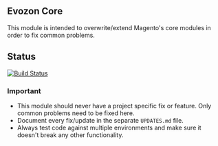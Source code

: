 ## Evozon Core

This module is intended to overwrite/extend Magento's core modules in order to fix common problems.

## Status

[![Build Status](https://travis-ci.org/frozenminds/magento_core.svg)](https://travis-ci.org/frozenminds/magento_core)

### Important

 - This module should never have a project specific fix or feature. Only common problems need to be fixed here.
 - Document every fix/update in the separate `UPDATES.md` file.
 - Always test code against multiple environments and make sure it doesn't break any other functionality.

